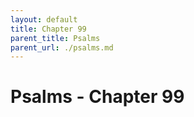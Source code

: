 ```yaml
---
layout: default
title: Chapter 99
parent_title: Psalms
parent_url: ./psalms.md
---
```


# Psalms - Chapter 99
